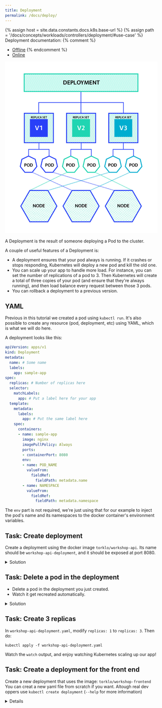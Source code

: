 ```yaml
---
title: Deployment
permalink: /docs/deploy/
---
```

{% assign host = site.data.constants.docs.k8s.base-url %}
{% assign path = '/docs/concepts/workloads/controllers/deployment/#use-case' %}
Deployment documentation:
{% comment %}
* [Offline]({{host.offline}}{{path}})
{% endcomment %}
* [Online]({{host.online}}{{path}})


![text](../../assets/img/deployment.png)

A Deployment is the result of someone deploying a Pod to the cluster.

A couple of useful features of a Deployment is:
* A deployment ensures that your pod always is running. If it crashes or stops responding, Kubernetes will
deploy a new pod and kill the old one.
* You can scale up your app to handle more load. For instance, you can set the number of replications of a pod
to 3. Then Kubernetes will create a total of three copies of your pod (and ensure that they're always running), and then load
balance every request between those 3 pods.
* You can rollback a deployment to a previous version.

## YAML

Previous in this tutorial we created a pod using `kubectl run`. It's also possible to create any resource
(pod, deployment, etc) using YAML, which is what we will do here.

A deployment looks like this:

```yaml
apiVersion: apps/v1
kind: Deployment
metadata:
  name: # Some name
  labels:
    app: sample-app
spec:
  replicas: # Number of replicas here
  selector:
    matchLabels:
      app: # Put a label here for your app
  template:
    metadata:
      labels:
        app: # Put the same label here
    spec:
      containers:
      - name: sample-app
        image: nginx
        imagePullPolicy: Always
        ports:
        - containerPort: 8080
        env:
        - name: POD_NAME
          valueFrom:
            fieldRef:
              fieldPath: metadata.name
        - name: NAMESPACE
          valueFrom:
            fieldRef:
              fieldPath: metadata.namespace
```

The `env` part is not required, we're just using that for our example to inject the pod's name and its
namespaces to the docker container's environment variables.

## Task: Create deployment

Create a deployment using the docker image `torklo/workshop-api`. Its name should be
`workshop-api-deployment`, and it should be exposed at port 8080.

<details>
 <summary>Solution</summary>
 <div markdown="1">

```
# Watch results
watch kubectl get deployment

# Put the content in the YAML below into a file, workshop-api-deployment.yaml
kubectl apply -f workshop-api-deployment.yaml
```
Switch back to first terminal, and observe that the deployment is created.

```yaml
apiVersion: apps/v1
kind: Deployment
metadata:
  name: workshop-api-deployment
  labels:
    app: workshop-api
spec:
  replicas: 1
  selector:
    matchLabels:
      app: workshop-api
  template:
    metadata:
      labels:
        app: workshop-api
    spec:
      containers:
      - name: workshop-frontend
        image: torklo/workshop-api
        imagePullPolicy: Always
        ports:
        - containerPort: 8080
        env:
        - name: POD_NAME
          valueFrom:
            fieldRef:
              fieldPath: metadata.name
        - name: NAMESPACE
          valueFrom:
            fieldRef:
              fieldPath: metadata.namespace
```

 </div>
</details>


## Task: Delete a pod in the deployment

* Delete a pod in the deployment you just created.
* Watch it get recreated automatically.

<details>
 <summary>Solution</summary>
 <div markdown="1">


Stop the `watch` command from above, and instead run

```
watch kubectl get po
```

Now, this command should output something like:


```
NAME                                       READY     STATUS    RESTARTS   AGE
workshop-api-deployment-68d5f769c5-pqr2h   1/1       Running   0          1m
```

Delete the listed pod. In this example, the command is:

```
kubectl delete po workshop-api-deployment-68d5f769c5-pqr2h
```

and watch the `watch` output.

You should see something like this:

```
NAME                                    READY     STATUS              RESTARTS   AGE
workshop-api-deployment-864bcb76f-9c7gn   0/1       Terminating         0          1m
workshop-api-deployment-864bcb76f-pg9jk   0/1       ContainerCreating   0          <invalid>
```

Awesome, Kubernetes is auto creating a new pod since the first was killed.

 </div>
</details>

## Task: Create 3 replicas

In `workshop-api-deployment.yaml`, modify `replicas: 1` to `replicas: 3`. Then do:

```
kubectl apply -f workshop-api-deployment.yaml
```

Watch the `watch` output, and enjoy watching Kubernetes scaling up our app!

## Task: Create a deployment for the front end
Create a new deployment that uses the image: `torklo/workshop-frontend`
You can creat a new yaml file from scratch if you want. Altough real dev oppers use `kubectl create deployment` (`--help` for more information)

<details>
<div markdown="1">>
`kubectl create deployment --image=torklo/workshop-frontend ez-frontend`

You should save the generated deployment as a yaml file: `kubectl get deployment ez-frontend -o yaml --export > frontend-deployment.yaml`
</div>
</details>
